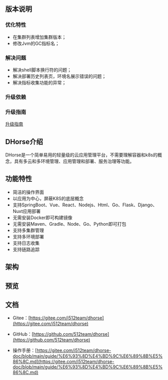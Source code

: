 ## 版本说明

### 优化特性
* 在集群列表增加集群版本；
* 修改Jvm的GC指标名；

### 解决问题
* 解决shell脚本换行符的问题；
* 解决部署历史列表页，环境名展示错误的问题；
* 解决指标收集功能的异常；

### 升级依赖


### 升级指南
[升级指南](https://gitee.com/i512team/dhorse-doc/blob/main/upgrade/v1.4.2/%E5%8D%87%E7%BA%A7%E6%8C%87%E5%8D%97.md)

## DHorse介绍
DHorse是一个简单易用的轻量级的云应用管理平台，不需要理解容器和k8s的概念，具有多云和多环境管理、应用管理和部署、服务治理等功能。

## 功能特性
* 简洁的操作界面
* 以应用为中心，屏蔽K8S的底层概念
* 支持SpringBoot、Vue、React、Nodejs、Html、Go、Flask、Django、Nuxt应用部署
* 无需安装Docker即可构建镜像
* 无需安装Maven、Gradle、Node、Go、Python即可打包
* 支持多集群管理
* 支持多环境部署
* 支持日志收集
* 支持链路追踪

## 架构


## 预览


## 文档

* Gitee：[https://gitee.com/i512team/dhorse](https://gitee.com/i512team/dhorse)

* GitHub：[https://github.com/512team/dhorse](https://github.com/512team/dhorse)

* 操作手册：[https://gitee.com/i512team/dhorse-doc/blob/main/guide/%E6%93%8D%E4%BD%9C%E6%89%8B%E5%86%8C.md](https://gitee.com/i512team/dhorse-doc/blob/main/guide/%E6%93%8D%E4%BD%9C%E6%89%8B%E5%86%8C.md)
